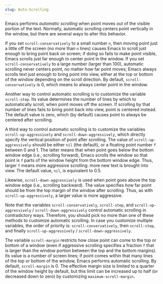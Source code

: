 ```yaml
---
slug: Auto-Scrolling
---
```


Emacs performs *automatic scrolling* when point moves out of the visible portion of the text. Normally, automatic scrolling centers point vertically in the window, but there are several ways to alter this behavior.

If you set `scroll-conservatively` to a small number `n`, then moving point just a little off the screen (no more than `n` lines) causes Emacs to scroll just enough to bring point back on screen; if doing so fails to make point visible, Emacs scrolls just far enough to center point in the window. If you set `scroll-conservatively` to a large number (larger than 100), automatic scrolling never centers point, no matter how far point moves; Emacs always scrolls text just enough to bring point into view, either at the top or bottom of the window depending on the scroll direction. By default, `scroll-conservatively` is 0, which means to always center point in the window.

Another way to control automatic scrolling is to customize the variable `scroll-step`. Its value determines the number of lines by which to automatically scroll, when point moves off the screen. If scrolling by that number of lines fails to bring point back into view, point is centered instead. The default value is zero, which (by default) causes point to always be centered after scrolling.

A third way to control automatic scrolling is to customize the variables `scroll-up-aggressively` and `scroll-down-aggressively`, which directly specify the vertical position of point after scrolling. The value of `scroll-up-aggressively` should be either `nil` (the default), or a floating point number `f` between 0 and 1. The latter means that when point goes below the bottom window edge (i.e., scrolling forward), Emacs scrolls the window so that point is `f` parts of the window height from the bottom window edge. Thus, larger `f` means more aggressive scrolling: more new text is brought into view. The default value, `nil`, is equivalent to 0.5.

Likewise, `scroll-down-aggressively` is used when point goes above the top window edge (i.e., scrolling backward). The value specifies how far point should be from the top margin of the window after scrolling. Thus, as with `scroll-up-aggressively`, a larger value is more aggressive.

Note that the variables `scroll-conservatively`, `scroll-step`, and `scroll-up-aggressively` / `scroll-down-aggressively` control automatic scrolling in contradictory ways. Therefore, you should pick no more than one of these methods to customize automatic scrolling. In case you customize multiple variables, the order of priority is: `scroll-conservatively`, then `scroll-step`, and finally `scroll-up-aggressively` / `scroll-down-aggressively`.

The variable `scroll-margin` restricts how close point can come to the top or bottom of a window (even if aggressive scrolling specifies a fraction `f` that is larger than the window portion between the top and the bottom margins). Its value is a number of screen lines; if point comes within that many lines of the top or bottom of the window, Emacs performs automatic scrolling. By default, `scroll-margin` is 0. The effective margin size is limited to a quarter of the window height by default, but this limit can be increased up to half (or decreased down to zero) by customizing `maximum-scroll-margin`.

